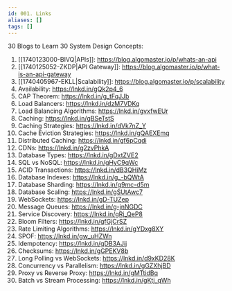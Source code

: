 ```yaml
---
id: 001. Links
aliases: []
tags: []
---
```

30 Blogs to Learn 30 System Design Concepts:

1. [[1740123000-BIVQ|APIs]]: <https://blog.algomaster.io/p/whats-an-api>
2. [[1740125052-ZKDP|API Gateway]]: <https://blog.algomaster.io/p/what-is-an-api-gateway>
3. [[1740405967-EKLL|Scalability]]: <https://blog.algomaster.io/p/scalability>
4. Availability: https://lnkd.in/gQk2p4_6
5. CAP Theorem: https://lnkd.in/g_tFqJJb
6. Load Balancers: https://lnkd.in/dzM7VDKq
7. Load Balancing Algorithms: https://lnkd.in/gvxfwEUr
8. Caching: https://lnkd.in/gBSeTstS
9. Caching Strategies: https://lnkd.in/dVk7nZ_Y
10. Cache Eviction Strategies: https://lnkd.in/gQAEXEmq
11. Distributed Caching: https://lnkd.in/gf6pCqdi
12. CDNs: https://lnkd.in/g2zvPhkA
13. Database Types: https://lnkd.in/gDxtZVE2
14. SQL vs NoSQL: https://lnkd.in/gHyC9qWc
15. ACID Transactions: https://lnkd.in/dB3QHiMz
16. Database Indexes: https://lnkd.in/g_-bQWtA
17. Database Sharding: https://lnkd.in/g9mc-d5m
18. Database Scaling: https://lnkd.in/gSUtAwc7
19. WebSockets: https://lnkd.in/gD-TUZep
20. Message Queues: https://lnkd.in/g-jnNGDC
21. Service Discovery: https://lnkd.in/gRj_QeP8
22. Bloom Filters: https://lnkd.in/gfGjCrSZ
23. Rate Limiting Algorithms: https://lnkd.in/gYDxg8XY
24. SPOF: https://lnkd.in/gw_uHZWn
25. Idempotency: https://lnkd.in/gDB3AJij
26. Checksums: https://lnkd.in/gGPEKV8b
27. Long Polling vs WebSockets: https://lnkd.in/d9xKD28K
28. Concurrency vs Parallelism: https://lnkd.in/gGZXhjBD
29. Proxy vs Reverse Proxy: https://lnkd.in/gMTtidBq
30. Batch vs Stream Processing: https://lnkd.in/gKtj_qWh
